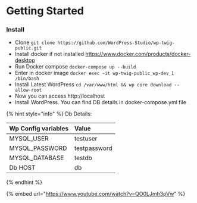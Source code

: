 # Getting Started

### Install

* Clone `git clone https://github.com/WordPress-Studio/wp-twig-public.git`
* Install docker if not installed https://www.docker.com/products/docker-desktop
* Run Docker compose `docker-compose up --build`
* Enter in docker image  `docker exec -it wp-twig-public_wp-dev_1 /bin/bash`
* Install Latest WordPress `cd /var/www/html && wp core download --allow-root`
* Now you can access http://localhost
* Install WordPress. You can find DB details in docker-compose.yml file

{% hint style="info" %}
Db Details:



|  Wp Config variables  | Value |
| :--- | :--- |
| MYSQL\_USER |  testuser |
| MYSQL\_PASSWORD | testpassword |
| MYSQL\_DATABASE | testdb |
| Db HOST | db |
{% endhint %}

{% embed url="https://www.youtube.com/watch?v=QO0LJmh3pVw" %}



